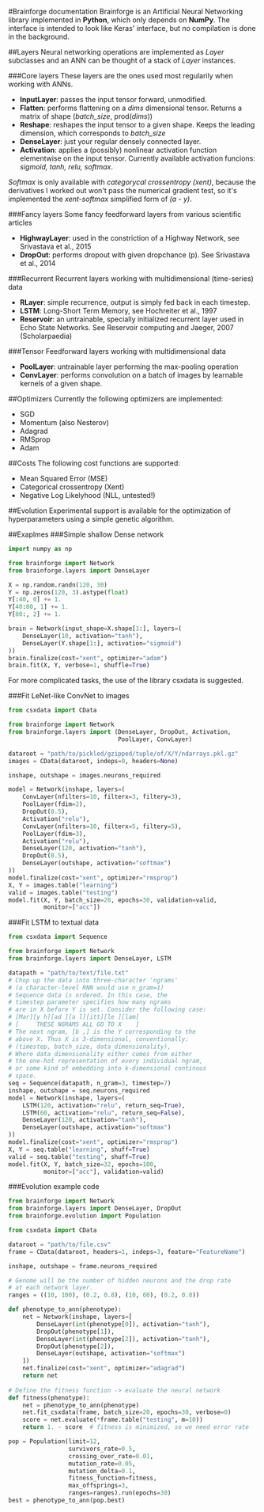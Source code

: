#Brainforge documentation
Brainforge is an Artificial Neural Networking library implemented in **Python**, which only depends on
**NumPy**. The interface is intended to look like Keras' interface, but no compilation is done in the
background.

##Layers
Neural networking operations are implemented as *Layer* subclasses and an ANN can be thought of a stack of
*Layer* instances.

###Core layers
These layers are the ones used most regularily when working with ANNs.

- **InputLayer**: passes the input tensor forward, unmodified.
- **Flatten**: performs flattening on a *dims* dimensional tensor. Returns a matrix of shape
(*batch_size*, prod(*dims*))
- **Reshape**: reshapes the input tensor to a given shape. Keeps the leading dimension,
which corresponds to *batch_size*
- **DenseLayer**: just your regular densely connected layer.
- **Activation**: applies a (possibly) nonlinear activation function elementwise on the
input tensor. Currently available activation funcions:
*sigmoid, tanh, relu, softmax*.

*Softmax* is only available with *categorycal crossentropy (xent)*, because the derivatives
I worked out won't pass the numerical gradient test, so it's implemented the *xent-softmax*
simplified form of *(a - y)*.

###Fancy layers
Some fancy feedforward layers from various scientific articles

- **HighwayLayer**: used in the constriction of a Highway Network, see Srivastava et al., 2015
- **DropOut**: performs dropout with given dropchance (p). See Srivastava et al., 2014

###Recurrent
Recurrent layers working with multidimensional (time-series) data

- **RLayer**: simple recurrence, output is simply fed back in each timestep.
- **LSTM**: Long-Short Term Memory, see Hochreiter et al., 1997
- **Reservoir**: an untrainable, specially initialized recurrent layer used
in Echo State Networks. See Reservoir computing and Jaeger, 2007 (Scholarpaedia)

###Tensor
Feedforward layers working with multidimensional data

- **PoolLayer**: untrainable layer performing the max-pooling operation
- **ConvLayer**: performs convolution on a batch of images by learnable kernels
of a given shape.

##Optimizers
Currently the following optimizers are implemented:

- SGD
- Momentum (also Nesterov)
- Adagrad
- RMSprop
- Adam

##Costs
The following cost functions are supported:

- Mean Squared Error (MSE)
- Categorical crossentropy (Xent)
- Negative Log Likelyhood (NLL, untested!)

##Evolution
Experimental support is available for the optimization of hyperparameters
using a simple genetic algorithm.

##Exaplmes
###Simple shallow Dense network
```python
import numpy as np

from brainforge import Network
from brainforge.layers import DenseLayer

X = np.random.randn(120, 30)
Y = np.zeros(120, 3).astype(float)
Y[:40, 0] += 1.
Y[40:80, 1] += 1.
Y[80:, 2] += 1.

brain = Network(input_shape=X.shape[1:], layers=(
    DenseLayer(10, activation="tanh"),
    DenseLayer(Y.shape[1:], activation="sigmoid")
))
brain.finalize(cost="xent", optimizer="adam")
brain.fit(X, Y, verbose=1, shuffle=True)
```
For more complicated tasks, the use of the library csxdata is suggested.

###Fit LeNet-like ConvNet to images
```python
from csxdata import CData

from brainforge import Network
from brainforge.layers import (DenseLayer, DropOut, Activation,
                               PoolLayer, ConvLayer)

dataroot = "path/to/pickled/gzipped/tuple/of/X/Y/ndarrays.pkl.gz"
images = CData(dataroot, indeps=0, headers=None)

inshape, outshape = images.neurons_required

model = Network(inshape, layers=(
    ConvLayer(nfilters=10, filterx=3, filtery=3),
    PoolLayer(fdim=2),
    DropOut(0.5),
    Activation("relu"),
    ConvLayer(nfilters=10, filterx=5, filtery=5),
    PoolLayer(fdim=3),
    Activation("relu"),
    DenseLayer(120, activation="tanh"),
    DropOut(0.5),
    DenseLayer(outshape, activation="softmax")
))
model.finalize(cost="xent", optimizer="rmsprop")
X, Y = images.table("learning")
valid = images.table("testing")
model.fit(X, Y, batch_size=20, epochs=30, validation=valid,
          monitor=["acc"])
```

###Fit LSTM to textual data
```python
from csxdata import Sequence

from brainforge import Network
from brainforge.layers import DenseLayer, LSTM

datapath = "path/to/text/file.txt"
# Chop up the data into three-character 'ngrams'
# (a character-level RNN would use n_gram=1) 
# Sequence data is ordered. In this case, the
# timestep parameter specifies how many ngrams
# are in X before Y is set. Consider the following case:
# [Mar][y h][ad ][a l][itt][le ][lam]
# [     THESE NGRAMS ALL GO TO X    ]
# The next ngram, [b ,] is the Y corresponding to the
# above X. Thus X is 3-dimensional, conventionally:
# (timestep, batch_size, data_dimensionality),
# Where data_dimensionality either comes from either
# the one-hot representation of every individual ngram,
# or some kind of embedding into k-dimensional continous
# space.
seq = Sequence(datapath, n_gram=3, timestep=7)
inshape, outshape = seq.neurons_required
model = Network(inshape, layers=(
    LSTM(120, activation="relu", return_seq=True),
    LSTM(60, activation="relu", return_seq=False),
    DenseLayer(120, activation="tanh"),
    DenseLayer(outshape, activation="softmax")
))
model.finalize(cost="xent", optimizer="rmsprop")
X, Y = seq.table("learning", shuff=True)
valid = seq.table("testing", shuff=True)
model.fit(X, Y, batch_size=32, epochs=100,
          monitor=["acc"], validation=valid)
```
###Evolution example code
```python
from brainforge import Network
from brainforge.layers import DenseLayer, DropOut
from brainforge.evolution import Population

from csxdata import CData

dataroot = "path/to/file.csv"
frame = CData(dataroot, headers=1, indeps=3, feature="FeatureName")

inshape, outshape = frame.neurons_required

# Genome will be the number of hidden neurons and the drop rate
# at each network layer.
ranges = ((10, 100), (0.2, 0.8), (10, 60), (0.2, 0.8))

def phenotype_to_ann(phenotype):
    net = Network(inshape, layers=[
        DenseLayer(int(phenotype[0]), activation="tanh"),
        DropOut(phenotype[1]),
        DenseLayer(int(phenotype[2]), activation="tanh"),
        DropOut(phenotype[2]),
        DenseLayer(outshape, activation="softmax")
    ])
    net.finalize(cost="xent", optimizer="adagrad")
    return net
    
# Define the fitness function -> evaluate the neural network
def fitness(phenotype):
    net = phenotype_to_ann(phenotype)
    net.fit_csxdata(frame, batch_size=20, epochs=30, verbose=0)
    score = net.evaluate(*frame.table("testing", m=10))
    return 1. - score  # fitness is minimized, so we need error rate

pop = Population(limit=12,
                 survivors_rate=0.5,
                 crossing_over_rate=0.01,
                 mutation_rate=0.05,
                 mutation_delta=0.1,
                 fitness_function=fitness,
                 max_offsprings=3,
                 ranges=ranges).run(epochs=30)
best = phenotype_to_ann(pop.best)
```
